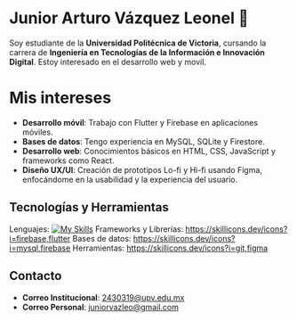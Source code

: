# Junior Arturo Vázquez Leonel 👋

Soy estudiante de la **Universidad Politécnica de Victoria**, cursando la carrera de **Ingeniería en Tecnologías de la Información e Innovación Digital**. Estoy interesado en el desarrollo web y movil.

# Mis intereses
- **Desarrollo móvil**: Trabajo con Flutter y Firebase en aplicaciones móviles.
- **Bases de datos**: Tengo experiencia en MySQL, SQLite y Firestore.
- **Desarrollo web**: Conocimientos básicos en HTML, CSS, JavaScript y frameworks como React.
- **Diseño UX/UI**: Creación de prototipos Lo-fi y Hi-fi usando Figma, enfocándome en la usabilidad y la experiencia del usuario.

## Tecnologías y Herramientas
Lenguajes: 
[![My Skills](https://skillicons.dev/icons?i=java,php,js,dart)](https://skillicons.dev)
Frameworks y Librerías: 
https://skillicons.dev/icons?i=firebase,flutter
Bases de datos: 
https://skillicons.dev/icons?i=mysql,firebase
Herramientas: 
https://skillicons.dev/icons?i=git,figma

## Contacto

- **Correo Institucional**: 2430319@upv.edu.mx
- **Correo Personal**: juniorvazleo@gmail.com
